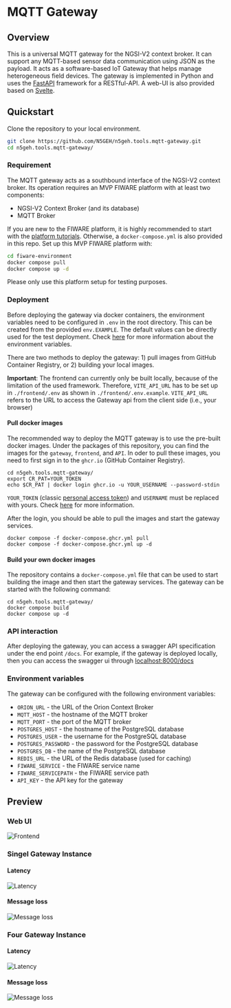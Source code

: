 # MQTT Gateway

## Overview
This is a universal MQTT gateway for the NGSI-V2 context broker. It can support any MQTT-based sensor data communication using JSON as the payload. It acts as a software-based IoT Gateway that helps manage heterogeneous field devices. The gateway is implemented in Python and uses the [FastAPI](https://fastapi.tiangolo.com/) framework for a RESTful-API. A web-UI is also provided based on [Svelte](https://svelte.dev/).


## Quickstart
Clone the repository to your local environment.
```bash
git clone https://github.com/N5GEH/n5geh.tools.mqtt-gateway.git
cd n5geh.tools.mqtt-gateway/
```


### Requirement
The MQTT gateway acts as a southbound interface of the NGSI-V2 context broker.
Its operation requires an MVP FIWARE platform with at least two components:
- NGSI-V2 Context Broker (and its database)
- MQTT Broker

If you are new to the FIWARE platform, it is highly recommended to start with the [platform tutorials](https://github.com/N5GEH/n5geh.platform).
Otherwise, a `docker-compose.yml` is also provided in this repo.
Set up this MVP FIWARE platform with:
```bash
cd fiware-environment
docker compose pull
docker compose up -d
```
Please only use this platform setup for testing purposes.

### Deployment
Before deploying the gateway via docker containers, the environment variables need to be configured in `.env` in the root directory.
This can be created from the provided `env.EXAMPLE`.
The default values can be directly used for the test deployment.
Check [here](https://github.com/N5GEH/n5geh.tools.mqtt-gateway#environment-variables) for more information about the environment variables. 

There are two methods to deploy the gateway: 1) pull images from GitHub Container Registry, or 2) building your local images.

**Important**: The frontend can currently only be built locally, because of the limitation of the used framework.
Therefore, `VITE_API_URL` has to be set up in `./frontend/.env` as shown in `./frontend/.env.example`.
`VITE_API_URL` refers to the URL to access the Gateway api from the client side (i.e., your browser)

#### Pull docker images
The recommended way to deploy the MQTT gateway is to use the pre-built docker images. Under the packages of this repository, you can find the images for the `gateway`, `frontend`, and `API`. In oder to pull these images, you need to first sign in to the `ghcr.io` (GitHub Container Registry).
````commandline
cd n5geh.tools.mqtt-gateway/
export CR_PAT=YOUR_TOKEN
echo $CR_PAT | docker login ghcr.io -u YOUR_USERNAME --password-stdin
````
`YOUR_TOKEN` (classic [personal access token](https://docs.github.com/en/authentication/keeping-your-account-and-data-secure/managing-your-personal-access-tokens)) and `USERNAME` must be replaced with yours. Check [here](https://docs.github.com/en/packages/working-with-a-github-packages-registry/working-with-the-container-registry#authenticating-with-a-personal-access-token-classic) for more information.

After the login, you should be able to pull the images and start the gateway services.
````commandline
docker compose -f docker-compose.ghcr.yml pull
docker compose -f docker-compose.ghcr.yml up -d
````


#### Build your own docker images
The repository contains a `docker-compose.yml` file that can be used to start building the image and then start the gateway services.
The gateway can be started with the following command:
```commandline
cd n5geh.tools.mqtt-gateway/
docker compose build
docker compose up -d
```

### API interaction
After deploying the gateway, you can access a swagger API specification under the end point `/docs`.
For example, if the gateway is deployed locally, then you can access the swagger ui through [localhost:8000/docs](http://localhost:8000/docs)

### Environment variables
The gateway can be configured with the following environment variables:
- `ORION_URL` - the URL of the Orion Context Broker
- `MQTT_HOST` - the hostname of the MQTT broker
- `MQTT_PORT` - the port of the MQTT broker
- `POSTGRES_HOST` - the hostname of the PostgreSQL database
- `POSTGRES_USER` - the username for the PostgreSQL database
- `POSTGRES_PASSWORD` - the password for the PostgreSQL database
- `POSTGRES_DB` - the name of the PostgreSQL database
- `REDIS_URL` - the URL of the Redis database (used for caching)
- `FIWARE_SERVICE` - the FIWARE service name
- `FIWARE_SERVICEPATH` - the FIWARE service path
- `API_KEY` - the API key for the gateway

## Preview
### Web UI
![Frontend](frontend/preview/preview_v0.2.png)

### Singel Gateway Instance
#### Latency
![Latency](load-tests/results/gateway1x_latency.png "Latency")

#### Message loss
![Message loss](load-tests/results/gateway1x_message_loss_bar.png "Message loss")

### Four Gateway Instance
#### Latency
![Latency](load-tests/results/gateway4x_latency.png "Latency")

#### Message loss
![Message loss](load-tests/results/gateway4x_message_loss_bar.png "Message loss")

